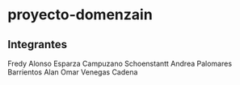 # proyecto-domenzain

## Integrantes
Fredy Alonso Esparza Campuzano
Schoenstantt Andrea Palomares Barrientos
Alan Omar Venegas Cadena 
